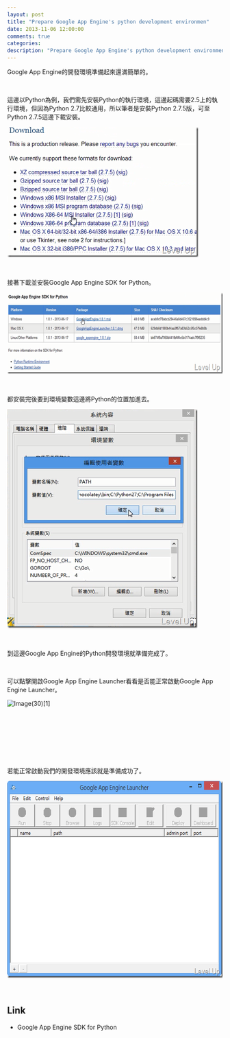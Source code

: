 ```yaml
---
layout: post
title: "Prepare Google App Engine's python development environmen"
date: 2013-11-06 12:00:00
comments: true
categories: 
description: "Prepare Google App Engine's python development environmen"
---
```

<p>
	Google App Engine的開發環境準備起來還滿簡單的。</p>
<p>
	 </p>
<p>
	這邊以Python為例，我們需先安裝Python的執行環境，這邊起碼需要2.5上的執行環境，但因為Python 2.7比較通用，所以筆者是安裝Python 2.7.5版，可至Python 2.7.5這邊下載安裝。</p>
<p>
	<img alt="image" border="0" height="304" src="\images\posts\d400fdc0-48e1-4404-b553-6fd8a3139970\image_thumb_2.png" style="border-top: 0px; border-right: 0px; border-bottom: 0px; border-left: 0px" width="447" /></p>
<p>
	 </p>
<p>
	接著下載並安裝Google App Engine SDK for Python。</p>
<p>
	<img alt="image" border="0" height="190" src="\images\posts\d400fdc0-48e1-4404-b553-6fd8a3139970\image_thumb_1.png" style="border-top: 0px; border-right: 0px; border-bottom: 0px; border-left: 0px" width="644" /></p>
<p>
	 </p>
<p>
	都安裝完後要到環境變數這邊將Python的位置加進去。</p>
<p>
	<img alt="image" border="0" height="511" src="\images\posts\d400fdc0-48e1-4404-b553-6fd8a3139970\image_thumb.png" style="border-top: 0px; border-right: 0px; border-bottom: 0px; border-left: 0px" width="445" /></p>
<p>
	 </p>
<p>
	到這邊Google App Engine的Python開發環境就準備完成了。</p>
<p>
	 </p>
<p>
	可以點擊開啟Google App Engine Launcher看看是否能正常啟動Google App Engine Launcher。</p>
<p>
	<img alt="Image(30)[1]" border="0" height="114" src="\images\posts\d400fdc0-48e1-4404-b553-6fd8a3139970\Image(30)%5B1%5D_thumb.png" style="border-top: 0px; border-right: 0px; border-bottom: 0px; border-left: 0px" width="90" /></p>
<p>
	 </p>
<p>
	 </p>
<p>
	 </p>
<p>
	 </p>
<p>
	若能正常啟動我們的開發環境應該就是準備成功了。</p>
<p>
	<img alt="image" border="0" height="460" src="\images\posts\d400fdc0-48e1-4404-b553-6fd8a3139970\image_thumb_7.png" style="border-top: 0px; border-right: 0px; border-bottom: 0px; border-left: 0px" width="644" /></p>
<p>
	 </p>
<h2>
	Link</h2>
<ul>
	<li>
		Google App Engine SDK for Python</li>
</ul>
